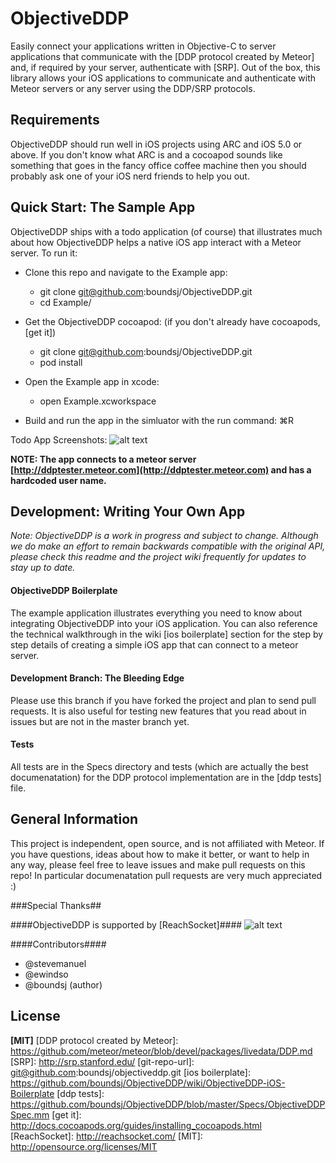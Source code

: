 ObjectiveDDP
============
Easily connect your applications written in Objective-C to server applications that communicate with the [DDP protocol created by Meteor] and, if required by your server, authenticate with [SRP]. Out of the box, this library allows your iOS applications to communicate and authenticate with Meteor servers or any server using the DDP/SRP protocols.

Requirements
--------------
ObjectiveDDP should run well in iOS projects using ARC and iOS 5.0 or above. If you don't know what ARC is and a cocoapod sounds like something that goes in the fancy office coffee machine then you should probably ask one of your iOS nerd friends to help you out.

Quick Start: The Sample App
--------------
ObjectiveDDP ships with a todo application (of course) that illustrates much about how ObjectiveDDP helps a native iOS app interact with a Meteor server. To run it:

* Clone this repo and navigate to the Example app:

    * git clone git@github.com:boundsj/ObjectiveDDP.git
    * cd Example/
    
* Get the ObjectiveDDP cocoapod: (if you don't already have cocoapods, [get it])

    * git clone git@github.com:boundsj/ObjectiveDDP.git    
    * pod install
    
* Open the Example app in xcode:

    * open Example.xcworkspace

* Build and run the app in the simluator with the run command: ⌘R

Todo App Screenshots:
![alt text](https://raw.github.com/boundsj/ObjectiveDDP/master/screenshots.png "Screenshots")

**NOTE: The app connects to a meteor server [http://ddptester.meteor.com](http://ddptester.meteor.com) and has a hardcoded user name.**
    
Development: Writing Your Own App
--------------

_Note: ObjectiveDDP is a work in progress and subject to change. Although we do make an effort to remain backwards compatible with the original API, please check this readme and the project wiki frequently for updates to stay up to date._

#### ObjectiveDDP Boilerplate ####
The example application illustrates everything you need to know about integrating ObjectiveDDP into your iOS application. You can also reference the technical walkthrough in the wiki [ios boilerplate] section for the step by step details of creating a simple iOS app that can connect to a meteor server.

#### Development Branch: The Bleeding Edge ####
Please use this branch if you have forked the project and plan to send pull requests. It is also useful for testing new features that you read about in issues but are not in the master branch yet.

#### Tests ####
All tests are in the Specs directory and tests (which are actually the best documenatation) for the DDP protocol implementation are in the [ddp tests] file.

General Information
--------------
This project is independent, open source, and is not affiliated with Meteor. If you have questions, ideas about how to make it better, or want to help in any way, please feel free to leave issues and make pull requests on this repo! In particular documenatation pull requests are very much appreciated :)

###Special Thanks##

####ObjectiveDDP is supported by [ReachSocket]####
![alt text](https://s3.amazonaws.com/rebounds-dev/github/reachsocket-github.png "Screenshots")

####Contributors####

 * @stevemanuel
 * @ewindso
 * @boundsj (author)

License
--------------
**[MIT]**
[DDP protocol created by Meteor]: https://github.com/meteor/meteor/blob/devel/packages/livedata/DDP.md
[SRP]: http://srp.stanford.edu/
[git-repo-url]: git@github.com:boundsj/objectiveddp.git
[ios boilerplate]: https://github.com/boundsj/ObjectiveDDP/wiki/ObjectiveDDP-iOS-Boilerplate
[ddp tests]: https://github.com/boundsj/ObjectiveDDP/blob/master/Specs/ObjectiveDDPSpec.mm
[get it]: http://docs.cocoapods.org/guides/installing_cocoapods.html
[ReachSocket]: http://reachsocket.com/
[MIT]: http://opensource.org/licenses/MIT


